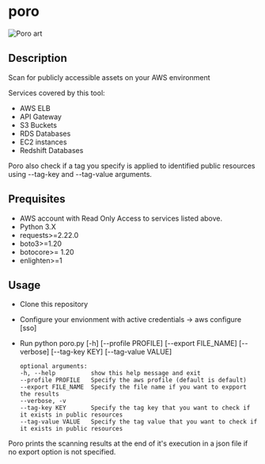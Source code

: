 # poro
![Poro art](https://i.ibb.co/4K4vq3G/poro-small.png)

## Description
Scan for publicly accessible assets on your AWS environment

Services covered by this tool:
- AWS ELB
- API Gateway
- S3 Buckets
- RDS Databases
- EC2 instances
- Redshift Databases

Poro also check if a tag you specify is applied to identified public resources using --tag-key and --tag-value arguments.

## Prequisites
- AWS account with Read Only Access to services listed above.
- Python 3.X
- requests>=2.22.0
- boto3>=1.20
- botocore>= 1.20
- enlighten>=1

## Usage
- Clone this repository
- Configure your envionment with active credentials -> aws configure [sso]
- Run python poro.py [-h] [--profile PROFILE] [--export FILE_NAME] [--verbose] [--tag-key KEY] [--tag-value VALUE]

      optional arguments:
      -h, --help          show this help message and exit
      --profile PROFILE   Specify the aws profile (default is default)
      --export FILE_NAME  Specify the file name if you want to expport the results
      --verbose, -v
      --tag-key KEY       Specify the tag key that you want to check if it exists in public resources
      --tag-value VALUE   Specify the tag value that you want to check if it exists in public resources

Poro prints the scanning results at the end of it's execution in a json file if no export option is not specified.

